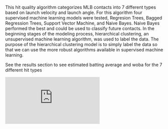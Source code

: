 
This hit quality algorithm categorizes MLB contacts into 7 different types based on launch velocity and launch angle. For this algorithm four supervised machine learning models were tested, Regresion Trees, Bagged Regression Trees, Support Vector Machine, and Naive Bayes. Naive Bayes performed the best and could be used to classify future contacts. In the beginning stages of the modeling process, hierarchical clustering, an unsupervised machine learning algorithm, was used to label the data. The purpose of the hierarchical clustering model is to simply label the data so that we can use the more robust algorithms available in supervised machine learning. 

See the results section to see estimated batting average and woba for the 7 different hit types

![image](https://github.com/joshorenstein/hit-quality-algorithm/blob/main/final_model_plot.pdf?raw=true)
